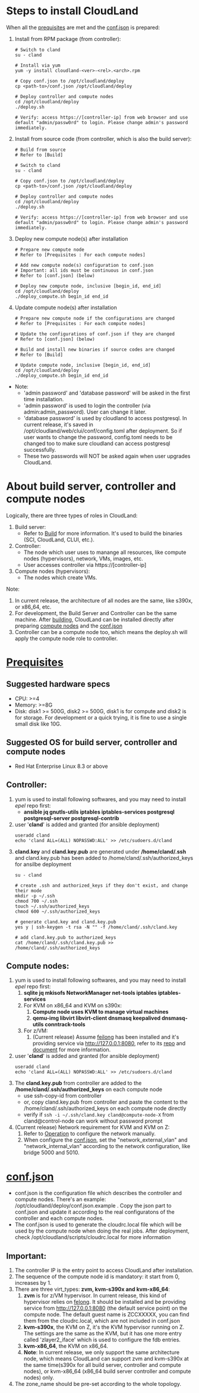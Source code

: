 # Steps to install CloudLand
When all the [prequisites](#prequisites) are met and the [conf.json](#confjson) is prepared:
1. Install from RPM package (from controller):
    ```
   # Switch to cland
   su - cland

   # Install via yum
   yum -y install cloudland-<ver>-<rel>.<arch>.rpm

   # Copy conf.json to /opt/cloudland/deploy
   cp <path-to>/conf.json /opt/cloudland/deploy

   # Deploy controller and compute nodes
   cd /opt/cloudland/deploy
   ./deploy.sh

   # Verify: access https://[controller-ip] from web browser and use default "admin/passw0rd" to login. Please change admin's password immediately.

2. Install from source code (from controller, which is also the build server):
    ```
    # Build from source
    # Refer to [Build]

    # Switch to cland
    su - cland

    # Copy conf.json to /opt/cloudland/deploy
    cp <path-to>/conf.json /opt/cloudland/deploy

    # Deploy controller and compute nodes
    cd /opt/cloudland/deploy
    ./deploy.sh

    # Verify: access https://[controller-ip] from web browser and use default "admin/passw0rd" to login. Please change admin's password immediately.
    ```
3. Deploy new compute node(s) after installation
   ```
   # Prepare new compute node
   # Refer to [Prequisites : For each compute nodes]

   # Add new compute node(s) configuration to conf.json
   # Important: all ids must be continuous in conf.json
   # Refer to [conf.json] (below)

   # Deploy new compute node, inclusive [begin_id, end_id]
   cd /opt/cloudland/deploy
   ./deploy_compute.sh begin_id end_id
   ```
4. Update compute node(s) after installation
    ```
    # Prepare new compute node if the configurations are changed
    # Refer to [Prequisites : For each compute nodes]

    # Update the configurations of conf.json if they are changed
    # Refer to [conf.json] (below)

    # Build and install new binaries if source codes are changed
    # Refer to [Build]

    # Update compute node, inclusive [begin_id, end_id]
    cd /opt/cloudland/deploy
    ./deploy_compute.sh begin_id end_id
* Note:
  * 'admin password' and 'database password' will be asked in the first time installation.
  * 'admin password' is used to login the controller (via admin:admin_password). User can change it later.
  * 'database password' is used by cloudland to access postgresql. In current release, it's saved in /opt/cloudland/web/clui/conf/config.toml after deployment. So if user wants to change the password, config.toml needs to be changed too to make sure cloudland can access postgresql successfully.
  * These two passwords will NOT be asked again when user upgrades CloudLand. 

# About build server, controller and compute nodes
Logically, there are three types of roles in CloudLand:
1. Build server: 
   - Refer to [Build](Build.md) for more information. It's used to build the binaries (SCI, CloudLand, CLUI, etc.).
2. Controller:
   - The node which user uses to manange all resources, like compute nodes (hypervisors), network, VMs, images, etc.
   - User accesses controller via https://[controller-ip]
3. Compute nodes (hypervisors):
   - The nodes which create VMs.

Note:
1. In current release, the architecture of all nodes are the same, like s390x, or x86_64, etc.
2. For development, the Build Server and Controller can be the same machine. After [building](Build.md), CloudLand can be installed directly after preparing [compute nodes](#prequisites) and the [conf.json](#confjson)
3. Controller can be a compute node too, which means the deploy.sh will apply the compute node role to controller.

# [Prequisites](#prequisites)

## Suggested hardware specs
- CPU: >=4
- Memory: >=8G
- Disk: disk1 >= 500G, disk2 >= 500G, disk1 is for compute and disk2 is for storage. For development or a quick trying, it is fine to use a single small disk like 10G.

## Suggested OS for build server, controller and compute nodes
- Red Hat Enterprise Linux 8.3 or above
## Controller:
1. yum is used to install following softwares, and you may need to install *epel* repo first: 
   - **ansible jq gnutls-utils iptables iptables-services postgresql postgresql-server postgresql-contrib**
2. user '**cland**' is added and granted (for ansible deployment)
   ```
   useradd cland
   echo 'cland ALL=(ALL) NOPASSWD:ALL' >> /etc/sudoers.d/cland
   ```
3. **cland.key** and **cland.key.pub** are generated under **/home/cland/.ssh** and cland.key.pub has been added to /home/cland/.ssh/authorized_keys for ansilbe deployment
   ```
   su - cland

   # create .ssh and authorized_keys if they don't exist, and change their mode
   mkdir -p ~/.ssh
   chmod 700 ~/.ssh
   touch ~/.ssh/authorized_keys
   chmod 600 ~/.ssh/authorized_keys

   # generate cland.key and cland.key.pub
   yes y | ssh-keygen -t rsa -N "" -f /home/cland/.ssh/cland.key

   # add cland.key.pub to authorized_keys
   cat /home/cland/.ssh/cland.key.pub >> /home/cland/.ssh/authorized_keys
   ```

## Compute nodes:
1. yum is used to install following softwares, and you may need to install *epel* repo first:
   1. **sqlite jq mkisofs NetworkManager net-tools iptables iptables-services**
   2. For KVM on x86_64 and KVM on s390x: 
      1. **Compute node uses KVM to manage virtual machines**
      2. **qemu-img libvirt libvirt-client dnsmasq keepalived dnsmasq-utils conntrack-tools**
   3. For z/VM:
      1. (Current release) Assume [feilong](https://github.com/openmainframeproject/feilong) has been installed and it's providing service via http://127.0.0.1:8080, refer to its [repo](https://github.com/openmainframeproject/feilong) and [document](https://cloudlib4zvm.readthedocs.io/en/latest/index.html) for more information.
2. user '**cland**' is added and granted (for ansible deployment)
   ```
   useradd cland
   echo 'cland ALL=(ALL) NOPASSWD:ALL' >> /etc/sudoers.d/cland
   ```
3. The **cland.key.pub** from controller are added to the **/home/cland/.ssh/authorized_keys** on each compute node
    - use ssh-copy-id from controller
    - or, copy cland.key.pub from controller and paste the content to the /home/cland/.ssh/authorized_keys on each compute node directly
    - verify if ```ssh -i ~/.ssh/cland.key cland@compute-node-X``` from cland@control-node can work without password prompt
4. (Current release) Network requirement for KVM and KVM on Z:
   1. Refer to [Operation](Operation.md) to configure the network manually. 
   2. When configure the [conf.json](#confjson), set the "network_external_vlan" and "network_internal_vlan" according to the network configuration, like bridge 5000 and 5010.

# [conf.json](#confjson)
- conf.json is the configuration file which describes the controller and compute nodes. There's an example: /opt/cloudland/deploy/conf.json.example . Copy the json part to conf.json and update it according to the real configuratons of the controller and each compute nodes.
- The conf.json is used to generate the cloudrc.local file which will be used by the compute node when doing the real jobs. After deployment, check /opt/cloudland/scripts/cloudrc.local for more information

## Important:
1. The controller IP is the entry point to access CloudLand after installation.
2. The sequence of the compute node id is mandatory: it start from 0, increases by 1. 
3. There are three virt_types: **zvm, kvm-s390x and kvm-x86_64**:
   1. **zvm** is for z/VM hypervisor. In current release, this kind of hypervisor relies on [felong](https://github.com/openmainframeproject/feilong). It should be installed and be providing service from http://127.0.0.1:8080 (the default service point) on the compute node. The default guest name is ZCCXXXXX, you can find them from the cloudrc.local, which are not included in conf.json
   2. **kvm-s390x**, the KVM on Z, it's the KVM hypervisor running on Z. The settings are the same as the KVM, but it has one more entry called 'zlayer2_iface' which is used to configure the fdb entries.
   3. **kvm-x86_64**, the KVM on x86_64.
   4. **Note**: In current release, we only support the same architecture node, which means CloudLand can support zvm and kvm-s390x at the same time(s390x for all build server, controller and compute nodes), or kvm-x86_64 (x86_64 build server controller and compute nodes) only.
4. The zone_name should be pre-set according to the whole topology. 

